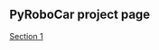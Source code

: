## PyRoboCar project page

<a href="https://github.com/larguncw/PyRoboCar/blob/main/pages/section_1.md">Section 1</a>
